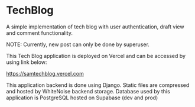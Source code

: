 # TechBlog

A simple implementation of tech blog with user authentication, draft view and comment functionality.

NOTE: Currently, new post can only be done by superuser.

This Tech Blog application is deployed on Vercel and can be accessed by using link below:

https://samtechblog.vercel.com

This application backend is done using Django. 
Static files are compressed and hosted by WhiteNoise backend storage.
Database used by this application is PostgreSQL hosted on Supabase (dev and prod)
